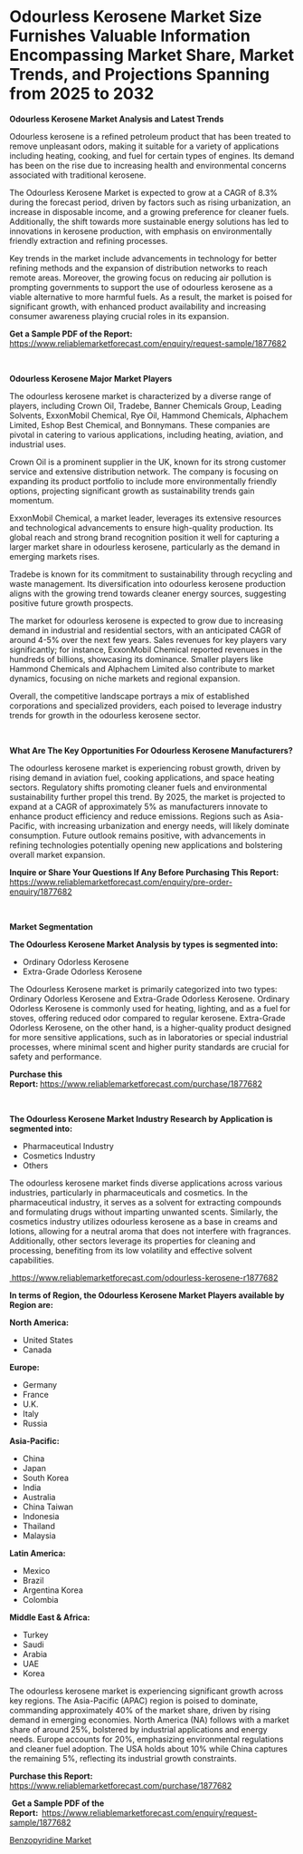 <p><h1>Odourless Kerosene Market Size Furnishes Valuable Information Encompassing Market Share, Market Trends, and Projections Spanning from 2025 to 2032</h1></p><p><strong>Odourless Kerosene Market Analysis and Latest Trends</strong></p>
<p><p>Odourless kerosene is a refined petroleum product that has been treated to remove unpleasant odors, making it suitable for a variety of applications including heating, cooking, and fuel for certain types of engines. Its demand has been on the rise due to increasing health and environmental concerns associated with traditional kerosene. </p><p>The Odourless Kerosene Market is expected to grow at a CAGR of 8.3% during the forecast period, driven by factors such as rising urbanization, an increase in disposable income, and a growing preference for cleaner fuels. Additionally, the shift towards more sustainable energy solutions has led to innovations in kerosene production, with emphasis on environmentally friendly extraction and refining processes. </p><p>Key trends in the market include advancements in technology for better refining methods and the expansion of distribution networks to reach remote areas. Moreover, the growing focus on reducing air pollution is prompting governments to support the use of odourless kerosene as a viable alternative to more harmful fuels. As a result, the market is poised for significant growth, with enhanced product availability and increasing consumer awareness playing crucial roles in its expansion.</p></p>
<p><strong>Get a Sample PDF of the Report:&nbsp;</strong> <a href="https://www.reliablemarketforecast.com/enquiry/request-sample/1877682?utm_campaign=1834&utm_medium=2&utm_source=Github&utm_content=ia&utm_term=31012025&utm_id=odourless-kerosene">https://www.reliablemarketforecast.com/enquiry/request-sample/1877682</a></p>
<p>&nbsp;</p>
<p><strong>Odourless Kerosene Major Market Players</strong></p>
<p><p>The odourless kerosene market is characterized by a diverse range of players, including Crown Oil, Tradebe, Banner Chemicals Group, Leading Solvents, ExxonMobil Chemical, Rye Oil, Hammond Chemicals, Alphachem Limited, Eshop Best Chemical, and Bonnymans. These companies are pivotal in catering to various applications, including heating, aviation, and industrial uses.</p><p>Crown Oil is a prominent supplier in the UK, known for its strong customer service and extensive distribution network. The company is focusing on expanding its product portfolio to include more environmentally friendly options, projecting significant growth as sustainability trends gain momentum.</p><p>ExxonMobil Chemical, a market leader, leverages its extensive resources and technological advancements to ensure high-quality production. Its global reach and strong brand recognition position it well for capturing a larger market share in odourless kerosene, particularly as the demand in emerging markets rises.</p><p>Tradebe is known for its commitment to sustainability through recycling and waste management. Its diversification into odourless kerosene production aligns with the growing trend towards cleaner energy sources, suggesting positive future growth prospects.</p><p>The market for odourless kerosene is expected to grow due to increasing demand in industrial and residential sectors, with an anticipated CAGR of around 4-5% over the next few years. Sales revenues for key players vary significantly; for instance, ExxonMobil Chemical reported revenues in the hundreds of billions, showcasing its dominance. Smaller players like Hammond Chemicals and Alphachem Limited also contribute to market dynamics, focusing on niche markets and regional expansion. </p><p>Overall, the competitive landscape portrays a mix of established corporations and specialized providers, each poised to leverage industry trends for growth in the odourless kerosene sector.</p></p>
<p>&nbsp;</p>
<p><strong>What Are The Key Opportunities For Odourless Kerosene Manufacturers?</strong></p>
<p><p>The odourless kerosene market is experiencing robust growth, driven by rising demand in aviation fuel, cooking applications, and space heating sectors. Regulatory shifts promoting cleaner fuels and environmental sustainability further propel this trend. By 2025, the market is projected to expand at a CAGR of approximately 5% as manufacturers innovate to enhance product efficiency and reduce emissions. Regions such as Asia-Pacific, with increasing urbanization and energy needs, will likely dominate consumption. Future outlook remains positive, with advancements in refining technologies potentially opening new applications and bolstering overall market expansion.</p></p>
<p><strong>Inquire or Share Your Questions If Any Before Purchasing This Report:</strong> <a href="https://www.reliablemarketforecast.com/enquiry/pre-order-enquiry/1877682?utm_campaign=1834&utm_medium=2&utm_source=Github&utm_content=ia&utm_term=31012025&utm_id=odourless-kerosene">https://www.reliablemarketforecast.com/enquiry/pre-order-enquiry/1877682</a></p>
<p>&nbsp;</p>
<p><strong>Market Segmentation</strong></p>
<p><strong>The Odourless Kerosene Market Analysis by types is segmented into:</strong></p>
<p><ul><li>Ordinary Odorless Kerosene</li><li>Extra-Grade Odorless Kerosene</li></ul></p>
<p><p>The Odourless Kerosene market is primarily categorized into two types: Ordinary Odorless Kerosene and Extra-Grade Odorless Kerosene. Ordinary Odorless Kerosene is commonly used for heating, lighting, and as a fuel for stoves, offering reduced odor compared to regular kerosene. Extra-Grade Odorless Kerosene, on the other hand, is a higher-quality product designed for more sensitive applications, such as in laboratories or special industrial processes, where minimal scent and higher purity standards are crucial for safety and performance.</p></p>
<p><strong>Purchase this Report:&nbsp;</strong><a href="https://www.reliablemarketforecast.com/purchase/1877682?utm_campaign=1834&utm_medium=2&utm_source=Github&utm_content=ia&utm_term=31012025&utm_id=odourless-kerosene">https://www.reliablemarketforecast.com/purchase/1877682</a></p>
<p>&nbsp;</p>
<p><strong>The Odourless Kerosene Market Industry Research by Application is segmented into:</strong></p>
<p><ul><li>Pharmaceutical Industry</li><li>Cosmetics Industry</li><li>Others</li></ul></p>
<p><p>The odourless kerosene market finds diverse applications across various industries, particularly in pharmaceuticals and cosmetics. In the pharmaceutical industry, it serves as a solvent for extracting compounds and formulating drugs without imparting unwanted scents. Similarly, the cosmetics industry utilizes odourless kerosene as a base in creams and lotions, allowing for a neutral aroma that does not interfere with fragrances. Additionally, other sectors leverage its properties for cleaning and processing, benefiting from its low volatility and effective solvent capabilities.</p></p>
<p><a href="https://www.reliablemarketforecast.com/odourless-kerosene-r1877682?utm_campaign=1834&utm_medium=2&utm_source=Github&utm_content=ia&utm_term=31012025&utm_id=odourless-kerosene">&nbsp;https://www.reliablemarketforecast.com/odourless-kerosene-r1877682</a></p>
<p><strong>In terms of Region, the Odourless Kerosene Market Players available by Region are:</strong></p>
<p>
    <p> <strong> North America: </strong>
        <ul>
            <li>United States</li>
            <li>Canada</li>
        </ul>
        </p> 
    <p> <strong> Europe: </strong>
        <ul>
            <li>Germany</li>
            <li>France</li>
            <li>U.K.</li>
            <li>Italy</li>
            <li>Russia</li>
        </ul>
        </p> 
    <p> <strong> Asia-Pacific: </strong>
        <ul>
            <li>China</li>
            <li>Japan</li>
            <li>South Korea</li>
            <li>India</li>
            <li>Australia</li>
            <li>China Taiwan</li>
            <li>Indonesia</li>
            <li>Thailand</li>
            <li>Malaysia</li>
        </ul>
        </p> 
    <p> <strong> Latin America: </strong>
        <ul>
            <li>Mexico</li>
            <li>Brazil</li>
            <li>Argentina Korea</li>
            <li>Colombia</li>
        </ul>
        </p> 
    <p> <strong> Middle East & Africa: </strong>
        <ul>
            <li>Turkey</li>
            <li>Saudi</li>
            <li>Arabia</li>
            <li>UAE</li>
            <li>Korea</li>
        </ul>
    </p>
    </p>
<p><p>The odourless kerosene market is experiencing significant growth across key regions. The Asia-Pacific (APAC) region is poised to dominate, commanding approximately 40% of the market share, driven by rising demand in emerging economies. North America (NA) follows with a market share of around 25%, bolstered by industrial applications and energy needs. Europe accounts for 20%, emphasizing environmental regulations and cleaner fuel adoption. The USA holds about 10% while China captures the remaining 5%, reflecting its industrial growth constraints.</p></p>
<p><strong>Purchase this Report: </strong><a href="https://www.reliablemarketforecast.com/purchase/1877682?utm_campaign=1834&utm_medium=2&utm_source=Github&utm_content=ia&utm_term=31012025&utm_id=odourless-kerosene">https://www.reliablemarketforecast.com/purchase/1877682</a></p>
<p>&nbsp;<strong>Get a Sample PDF of the Report:&nbsp;&nbsp;</strong><a href="https://www.reliablemarketforecast.com/enquiry/request-sample/1877682?utm_campaign=1834&utm_medium=2&utm_source=Github&utm_content=ia&utm_term=31012025&utm_id=odourless-kerosene">https://www.reliablemarketforecast.com/enquiry/request-sample/1877682</a></p>
<p><strong></strong></p>
<p><p><a href="https://github.com/ashepherd82/Market-Research-Report-List-7/blob/main/benzopyridine-market.md?utm_campaign=1834&utm_medium=2&utm_source=Github&utm_content=ia&utm_term=31012025&utm_id=odourless-kerosene">Benzopyridine Market</a></p></p>